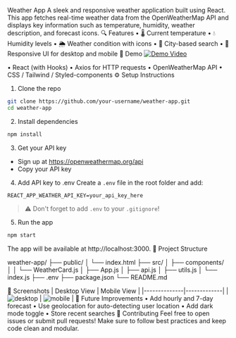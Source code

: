  Weather App
A sleek and responsive weather application built using React. This app fetches real-time weather data from the OpenWeatherMap API and displays key information such as temperature, humidity, weather description, and forecast icons.
🔍 Features
•	🌡️ Current temperature
•	💧 Humidity levels
•	🌦️ Weather condition with icons
•	🧭 City-based search
•	📱 Responsive UI for desktop and mobile
🚀 Demo
[![Demo Video](demo/screenshot.png)](demo/demo.mp4)

•	React (with Hooks)
•	Axios for HTTP requests
•	OpenWeatherMap API
•	CSS / Tailwind / Styled-components
⚙️ Setup Instructions
1. Clone the repo
```bash
git clone https://github.com/your-username/weather-app.git
cd weather-app
```
2. Install dependencies
```bash
npm install
```
3. Get your API key
- Sign up at https://openweathermap.org/api
- Copy your API key
4. Add API key to .env
Create a `.env` file in the root folder and add:
```
REACT_APP_WEATHER_API_KEY=your_api_key_here
```
> ⚠️ Don't forget to add `.env` to your `.gitignore`!
5. Run the app
```bash
npm start
```
The app will be available at http://localhost:3000.
📁 Project Structure

weather-app/
├── public/
│   └── index.html
├── src/
│   ├── components/
│   │   └── WeatherCard.js
│   ├── App.js
│   ├── api.js
│   ├── utils.js
│   └── index.js
├── .env
├── package.json
└── README.md

📸 Screenshots
| Desktop View | Mobile View |
|--------------|-------------|
| ![desktop](./screenshots/desktop.png) | ![mobile](./screenshots/mobile.png) |
🧠 Future Improvements
•	Add hourly and 7-day forecast
•	Use geolocation for auto-detecting user location
•	Add dark mode toggle
•	Store recent searches
🤝 Contributing
Feel free to open issues or submit pull requests!
Make sure to follow best practices and keep code clean and modular.
